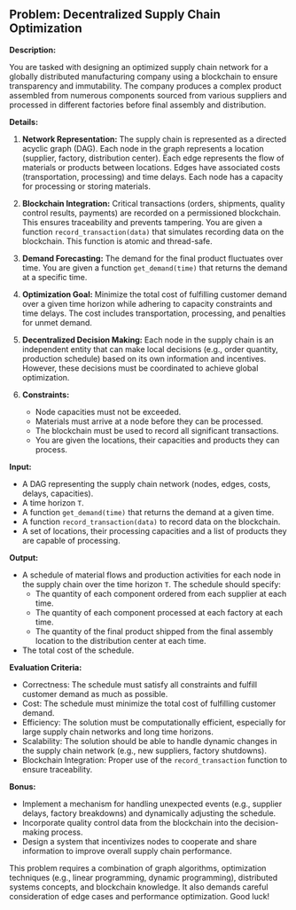 ## Problem: Decentralized Supply Chain Optimization

**Description:**

You are tasked with designing an optimized supply chain network for a globally distributed manufacturing company using a blockchain to ensure transparency and immutability. The company produces a complex product assembled from numerous components sourced from various suppliers and processed in different factories before final assembly and distribution.

**Details:**

1.  **Network Representation:** The supply chain is represented as a directed acyclic graph (DAG). Each node in the graph represents a location (supplier, factory, distribution center). Each edge represents the flow of materials or products between locations. Edges have associated costs (transportation, processing) and time delays. Each node has a capacity for processing or storing materials.

2.  **Blockchain Integration:** Critical transactions (orders, shipments, quality control results, payments) are recorded on a permissioned blockchain. This ensures traceability and prevents tampering. You are given a function `record_transaction(data)` that simulates recording data on the blockchain. This function is atomic and thread-safe.

3.  **Demand Forecasting:** The demand for the final product fluctuates over time. You are given a function `get_demand(time)` that returns the demand at a specific time.

4.  **Optimization Goal:** Minimize the total cost of fulfilling customer demand over a given time horizon while adhering to capacity constraints and time delays. The cost includes transportation, processing, and penalties for unmet demand.

5.  **Decentralized Decision Making:** Each node in the supply chain is an independent entity that can make local decisions (e.g., order quantity, production schedule) based on its own information and incentives. However, these decisions must be coordinated to achieve global optimization.

6.  **Constraints:**
    *   Node capacities must not be exceeded.
    *   Materials must arrive at a node before they can be processed.
    *   The blockchain must be used to record all significant transactions.
    *   You are given the locations, their capacities and products they can process.

**Input:**

*   A DAG representing the supply chain network (nodes, edges, costs, delays, capacities).
*   A time horizon `T`.
*   A function `get_demand(time)` that returns the demand at a given time.
*   A function `record_transaction(data)` to record data on the blockchain.
*   A set of locations, their processing capacities and a list of products they are capable of processing.

**Output:**

*   A schedule of material flows and production activities for each node in the supply chain over the time horizon `T`. The schedule should specify:
    *   The quantity of each component ordered from each supplier at each time.
    *   The quantity of each component processed at each factory at each time.
    *   The quantity of the final product shipped from the final assembly location to the distribution center at each time.
*   The total cost of the schedule.

**Evaluation Criteria:**

*   Correctness: The schedule must satisfy all constraints and fulfill customer demand as much as possible.
*   Cost: The schedule must minimize the total cost of fulfilling customer demand.
*   Efficiency: The solution must be computationally efficient, especially for large supply chain networks and long time horizons.
*   Scalability: The solution should be able to handle dynamic changes in the supply chain network (e.g., new suppliers, factory shutdowns).
*   Blockchain Integration: Proper use of the `record_transaction` function to ensure traceability.

**Bonus:**

*   Implement a mechanism for handling unexpected events (e.g., supplier delays, factory breakdowns) and dynamically adjusting the schedule.
*   Incorporate quality control data from the blockchain into the decision-making process.
*   Design a system that incentivizes nodes to cooperate and share information to improve overall supply chain performance.

This problem requires a combination of graph algorithms, optimization techniques (e.g., linear programming, dynamic programming), distributed systems concepts, and blockchain knowledge. It also demands careful consideration of edge cases and performance optimization. Good luck!
